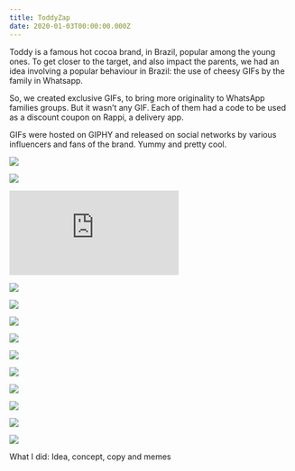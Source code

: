```yaml
---
title: ToddyZap
date: 2020-01-03T00:00:00.000Z
---
```

<div class="post-container">
  <div class="text-idea">
Toddy is a famous hot cocoa brand, in Brazil, popular among the young ones. To get closer to the target, and also impact the parents, we had an idea involving a popular behaviour in Brazil: the use of cheesy GIFs by the family in Whatsapp.

So, we created exclusive GIFs, to bring more originality to WhatsApp families groups. But it wasn’t any GIF. Each of them had a code to be used as a discount coupon on Rappi, a delivery app.

GIFs were hosted on GIPHY and released on social networks by various influencers and fans of the brand. Yummy and pretty cool.

  </div>

  <div class="img-idea">

![](https://ucarecdn.com/25a5d67e-4e2b-4877-a4e1-422ae2093ddc/)

![](https://ucarecdn.com/e1623990-3d3b-4b90-8735-0775e976e0da/)

</div>
</div>

<iframe src="https://player.vimeo.com/video/309981349?title=0&byline=0&portrait=0"  frameborder="0" allow="autoplay; fullscreen" allowfullscreen></iframe>

<div class="grid-idea">

![](https://ucarecdn.com/aca2ce66-74a0-4452-a075-cff8b96fc35b/)

![](https://ucarecdn.com/990f679c-07f4-4bc6-8443-63eeadb490f4/)

![](https://ucarecdn.com/969772b7-5916-41e2-ac22-9d8061f835b2/)

![](https://ucarecdn.com/00f85184-56fc-408e-823e-bff8aa909aa7/)

![](https://ucarecdn.com/ad2a4d79-234d-4858-a75c-684ea5e8df72/)

![](https://ucarecdn.com/2da29ae9-e77a-4e60-96be-d597444e8971/)

![](https://ucarecdn.com/ddfd2194-e79a-4992-afdd-1937e6e356e1/)

![](https://ucarecdn.com/45c03432-085c-49c5-b976-514ee948ae7b/)

![](https://ucarecdn.com/67842266-72ec-419d-868f-d74b93835880/)

</div>

![](https://ucarecdn.com/44af72b8-5652-4e4b-bf72-4b7bccd3f258/)

What I did: Idea, concept, copy and memes